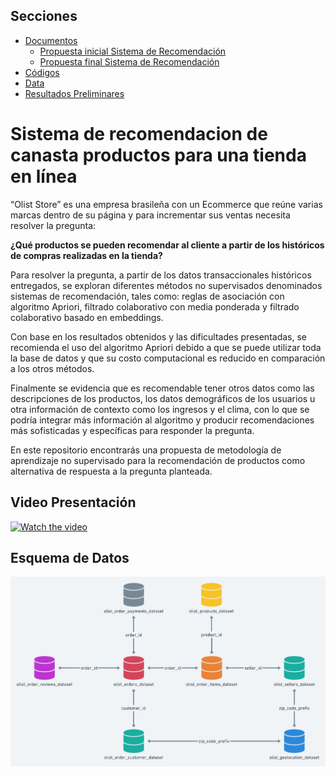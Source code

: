 ## Secciones 
* [Documentos](./documentos)
  * [Propuesta inicial Sistema de Recomendación](./documentos/Propuesta_inicial_Sistema_de_Recomendacion.pdf)
  * [Propuesta final Sistema de Recomendación](./documentos/Propuesta_final_Sistema_de_Recomendacion.pdf)
* [Códigos](./codigos)
* [Data](./data)
* [Resultados Preliminares](./resultados)

# Sistema de recomendacion de canasta productos para una tienda en línea
“Olist Store” es una empresa brasileña con un Ecommerce que reúne varias marcas dentro de su página y para incrementar sus ventas necesita resolver la pregunta:

**¿Qué productos se pueden recomendar al cliente a partir de los históricos de compras realizadas en la tienda?**

Para resolver la pregunta, a partir de los datos transaccionales históricos entregados, se exploran diferentes métodos no supervisados denominados sistemas de recomendación, tales como: reglas de asociación con algoritmo Apriori, filtrado colaborativo con media ponderada y filtrado colaborativo basado en embeddings.

Con base en los resultados obtenidos y las dificultades presentadas, se recomienda el uso del algoritmo Apriori debido a que se puede utilizar toda la base de datos y que su costo computacional es reducido en comparación a los otros métodos.

Finalmente se evidencia que es recomendable tener otros datos como las descripciones de los productos, los datos demográficos de los usuarios u otra información de contexto como los ingresos y el clima, con lo que se podría integrar más información al algoritmo y producir recomendaciones más sofisticadas y específicas para responder la pregunta.

En este repositorio encontrarás una propuesta de metodología de aprendizaje no supervisado para la recomendación de productos como alternativa de respuesta a la pregunta planteada.

## Video Presentación
[![Watch the video](https://img.youtube.com/vi/w022VznKWVg/hqdefault.jpg)](https://www.youtube.com/watch?v=w022VznKWVgA)

## Esquema de Datos
![](./documentos/esquema_datos.png)


